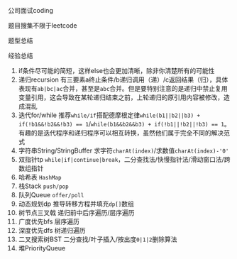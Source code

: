 公司面试coding

题目搜集不限于leetcode

题型总结

经验总结

1. if条件尽可能的简短，这样else也会更加清晰，除非你清楚所有的可能性
2. 递归recursion 有三要素a终止条件/b递归调用（递）/c返回结果（归），具体表现有`ab|bc|ac`合并，甚至是`abc`合并。但是要特别注意的是递归中禁止复用变量引用，这会导致在某轮递归结束之前，上轮递归的原引用内容被修改，造成混乱
3. 迭代for/while 推荐`while/if`搭配德摩根定律`while(b1||b2||b3) + if(!b1&&!b2&&!b3) == 1`/`while(b1&&b2&&b3) + if(!b1||!b2||!b3) == 1`。有趣的是迭代程序和递归程序可以相互转换，虽然他们属于完全不同的解决范式
4. 字符串String/StringBuffer 求字符`charAt(index)`/求数值`charAt(index)-'0'`
5. 双指针tp `while|if|continue|break`，二分查找法/快慢指针法/滑动窗口法/跨数组指针
6. 哈希表 `HashMap`
7. 栈Stack `push/pop`
8. 队列Queue `offer/poll`
9. 动态规划dp 推导转移方程并填充`dp[]`数组
10. 树节点三叉戟 递归前中后序遍历/层序遍历
11. 广度优先bfs 层序遍历
12. 深度优先dfs 树递归遍历
13. 二叉搜索树BST 二分查找/叶子插入/按出度`0|1|2`删除算法
14. 堆PriorityQueue
